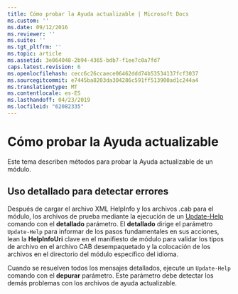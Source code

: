 ```yaml
---
title: Cómo probar la Ayuda actualizable | Microsoft Docs
ms.custom: ''
ms.date: 09/12/2016
ms.reviewer: ''
ms.suite: ''
ms.tgt_pltfrm: ''
ms.topic: article
ms.assetid: 3e064048-2b94-4365-bdb7-f1ee7c0a7fd7
caps.latest.revision: 6
ms.openlocfilehash: cecc6c26ccaece06462ddd74b53534137fcf3037
ms.sourcegitcommit: e7445ba8203da304286c591ff513900ad1c244a4
ms.translationtype: MT
ms.contentlocale: es-ES
ms.lasthandoff: 04/23/2019
ms.locfileid: "62082335"
---
```

# <a name="how-to-test-updatable-help"></a>Cómo probar la Ayuda actualizable

Este tema describen métodos para probar la Ayuda actualizable de un módulo.

## <a name="using-verbose-to-detect-errors"></a>Uso detallado para detectar errores

Después de cargar el archivo XML HelpInfo y los archivos .cab para el módulo, los archivos de prueba mediante la ejecución de un [Update-Help](/powershell/module/Microsoft.PowerShell.Core/Update-Help) comando con el **detallado** parámetro. El **detallado** dirige el parámetro `Update-Help` para informar de los pasos fundamentales en sus acciones, lean la **HelpInfoUri** clave en el manifiesto de módulo para validar los tipos de archivo en el archivo CAB desempaquetado y la colocación de los archivos en el directorio del módulo específico del idioma.

Cuando se resuelven todos los mensajes detallados, ejecute un `Update-Help` comando con el **depurar** parámetro. Este parámetro debe detectar los demás problemas con los archivos de ayuda actualizable.